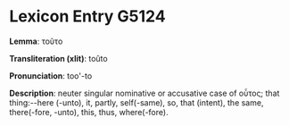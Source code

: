 # Lexicon Entry G5124

**Lemma**: τοῦτο

**Transliteration (xlit)**: toûto

**Pronunciation**: too'-to

**Description**:
neuter singular nominative or accusative case of οὗτος; that thing:--here (-unto), it, partly, self(-same), so, that (intent), the same, there(-fore, -unto), this, thus, where(-fore).
